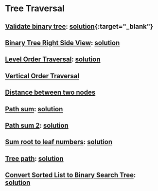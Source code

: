 # Tree Traversal

## [Validate binary tree](https://leetcode.com/problems/validate-binary-search-tree/): [solution](https://leetcode.com/problems/validate-binary-search-tree/discuss/32201/Python-solution-with-detailed-explanation){:target="_blank"}

## [Binary Tree Right Side View](https://leetcode.com/problems/binary-tree-right-side-view/): [solution](https://leetcode.com/problems/binary-tree-right-side-view/discuss/56064/5-9-Lines-Python-48%2B-ms)

## [Level Order Traversal](https://leetcode.com/problems/binary-tree-level-order-traversal): [solution](https://leetcode.com/problems/binary-tree-level-order-traversal/discuss/123287/BFS-beats-100-Python)

## [Vertical Order Traversal](https://www.geeksforgeeks.org/print-binary-tree-vertical-order-set-2/)

## [Distance between two nodes](https://www.geeksforgeeks.org/find-distance-between-two-nodes-of-a-binary-tree/)

## [Path sum](https://leetcode.com/problems/path-sum): [solution](https://leetcode.com/problems/path-sum/discuss/36413/Python-Solution-with-Detailed-Explanation)

## [Path sum 2](https://leetcode.com/problems/path-sum-ii): [solution](https://leetcode.com/problems/path-sum-ii/discuss/36750/Python-Solution-with-Detailed-Explanation)

## [Sum root to leaf numbers](https://leetcode.com/problems/sum-root-to-leaf-numbers): [solution](https://leetcode.com/problems/sum-root-to-leaf-numbers/discuss/41411/Python-Solution-with-Detailed-Explanation)

## [Tree path](https://leetcode.com/problems/binary-tree-paths): [solution](https://leetcode.com/problems/binary-tree-paths/discuss/68329/Python-Solution-with-Detailed-Explanation)

## [Convert Sorted List to Binary Search Tree](https://leetcode.com/problems/convert-sorted-list-to-binary-search-tree/): [solution](https://leetcode.com/problems/convert-sorted-list-to-binary-search-tree/discuss/35593/Short-python-solution-based-on-Sorted-Array)

